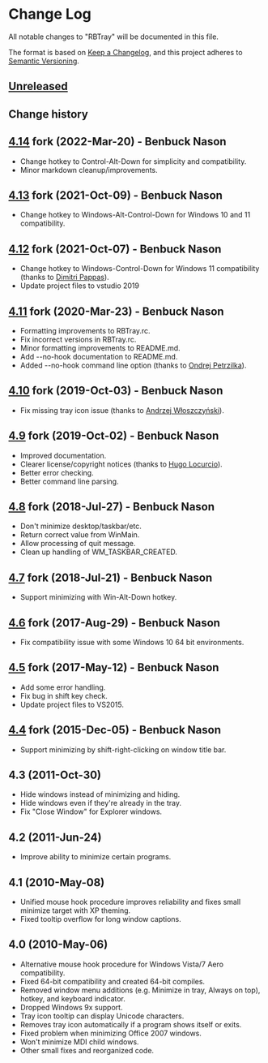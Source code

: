 # Change Log

All notable changes to "RBTray" will be documented in this file.

The format is based on [Keep a Changelog](https://keepachangelog.com/en/1.0.0/),
and this project adheres to [Semantic Versioning](https://semver.org/spec/v2.0.0.html).

## [Unreleased]

## Change history

## [4.14] fork (2022-Mar-20) - Benbuck Nason

- Change hotkey to Control-Alt-Down for simplicity and compatibility.
- Minor markdown cleanup/improvements.

## [4.13] fork (2021-Oct-09) - Benbuck Nason

- Change hotkey to Windows-Alt-Control-Down for Windows 10 and 11 compatibility.

## [4.12] fork (2021-Oct-07) - Benbuck Nason

- Change hotkey to Windows-Control-Down for Windows 11 compatibility (thanks to [Dimitri Pappas](https://github.com/fragtion)).
- Update project files to vstudio 2019

## [4.11] fork (2020-Mar-23) - Benbuck Nason

- Formatting improvements to RBTray.rc.
- Fix incorrect versions in RBTray.rc.
- Minor formatting improvements to README.md.
- Add --no-hook documentation to README.md.
- Added --no-hook command line option (thanks to [Ondrej Petrzilka](https://github.com/OndrejPetrzilka)).

## [4.10] fork (2019-Oct-03) - Benbuck Nason

- Fix missing tray icon issue (thanks to [Andrzej Włoszczyński](https://github.com/Andrzej-W)).

## [4.9] fork (2019-Oct-02) - Benbuck Nason

- Improved documentation.
- Clearer license/copyright notices (thanks to [Hugo Locurcio](https://github.com/Calinou)).
- Better error checking.
- Better command line parsing.

## [4.8] fork (2018-Jul-27) - Benbuck Nason

- Don't minimize desktop/taskbar/etc.
- Return correct value from WinMain.
- Allow processing of quit message.
- Clean up handling of WM_TASKBAR_CREATED.

## [4.7] fork (2018-Jul-21) - Benbuck Nason

- Support minimizing with Win-Alt-Down hotkey.

## [4.6] fork (2017-Aug-29) - Benbuck Nason

- Fix compatibility issue with some Windows 10 64 bit environments.

## [4.5] fork (2017-May-12) - Benbuck Nason

- Add some error handling.
- Fix bug in shift key check.
- Update project files to VS2015.

## [4.4] fork (2015-Dec-05) - Benbuck Nason

- Support minimizing by shift-right-clicking on window title bar.

## 4.3 (2011-Oct-30)

- Hide windows instead of minimizing and hiding.
- Hide windows even if they're already in the tray.
- Fix "Close Window" for Explorer windows.

## 4.2 (2011-Jun-24)

- Improve ability to minimize certain programs.

## 4.1 (2010-May-08)

- Unified mouse hook procedure improves reliability and fixes small minimize target with XP theming.
- Fixed tooltip overflow for long window captions.

## 4.0 (2010-May-06)

- Alternative mouse hook procedure for Windows Vista/7 Aero compatibility.
- Fixed 64-bit compatibility and created 64-bit compiles.
- Removed window menu additions (e.g. Minimize in tray, Always on top), hotkey, and keyboard indicator.
- Dropped Windows 9x support.
- Tray icon tooltip can display Unicode characters.
- Removes tray icon automatically if a program shows itself or exits.
- Fixed problem when minimizing Office 2007 windows.
- Won't minimize MDI child windows.
- Other small fixes and reorganized code.

[unreleased]: https://github.com/benbuck/rbtray/compare/v4.14...HEAD
[4.14]: https://github.com/benbuck/rbtray/compare/v4.13...v4.14
[4.13]: https://github.com/benbuck/rbtray/compare/v4.12...v4.13
[4.12]: https://github.com/benbuck/rbtray/compare/v4.11...v4.12
[4.11]: https://github.com/benbuck/rbtray/compare/v4.10...v4.11
[4.10]: https://github.com/benbuck/rbtray/compare/v4.9...v4.10
[4.9]: https://github.com/benbuck/rbtray/compare/v4.8...v4.9
[4.8]: https://github.com/benbuck/rbtray/compare/v4.7...v4.8
[4.7]: https://github.com/benbuck/rbtray/compare/v4.6...v4.7
[4.6]: https://github.com/benbuck/rbtray/compare/v4.5...v4.6
[4.5]: https://github.com/benbuck/rbtray/compare/v4.4...v4.5
[4.4]: https://github.com/benbuck/rbtray/releases/tag/v4.4
